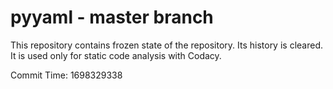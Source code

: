 # pyyaml - master branch

This repository contains frozen state of the repository.
Its history is cleared. It is used only for static code
analysis with Codacy.

Commit Time: 1698329338